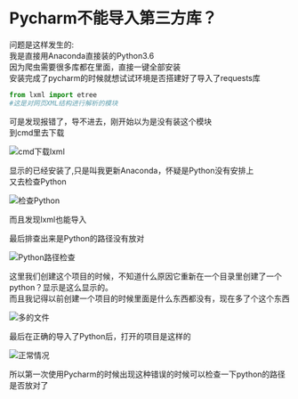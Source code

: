 # Pycharm不能导入第三方库？
问题是这样发生的:
</br>我是直接用Anaconda直接装的Python3.6
</br>因为爬虫需要很多库都在里面，直接一键全部安装
</br>安装完成了pycharm的时候就想试试环境是否搭建好了导入了requests库
```python
from lxml import etree
#这是对网页XML结构进行解析的模块
```
可是发现报错了，导不进去，刚开始以为是没有装这个模块
</br>到cmd里去下载

![cmd下载lxml](https://github.com/jiangyuwei666/Trick/blob/master/pic/cmd%E4%B8%8B%E8%BD%BDlxml.png)

显示的已经安装了,只是叫我更新Anaconda，怀疑是Python没有安排上
</br>又去检查Python

![检查Python](https://github.com/jiangyuwei666/Trick/blob/master/pic/%E6%A3%80%E6%9F%A5python.png)

而且发现lxml也能导入

最后排查出来是Python的路径没有放对

![Python路径检查](https://github.com/jiangyuwei666/Trick/blob/master/pic/python%E8%B7%AF%E5%BE%84.png)

这里我们创建这个项目的时候，不知道什么原因它重新在一个目录里创建了一个python？显示是这么显示的。
</br>而且我记得以前创建一个项目的时候里面是什么东西都没有，现在多了个这个东西

![多的文件](https://github.com/jiangyuwei666/Trick/blob/master/pic/%E5%A4%9A%E7%9A%84%E6%96%87%E4%BB%B6.png)

最后在正确的导入了Python后，打开的项目是这样的

![正常情况](https://github.com/jiangyuwei666/Trick/blob/master/pic/%E6%AD%A3%E5%B8%B8.png)

所以第一次使用Pycharm的时候出现这种错误的时候可以检查一下python的路径是否放对了